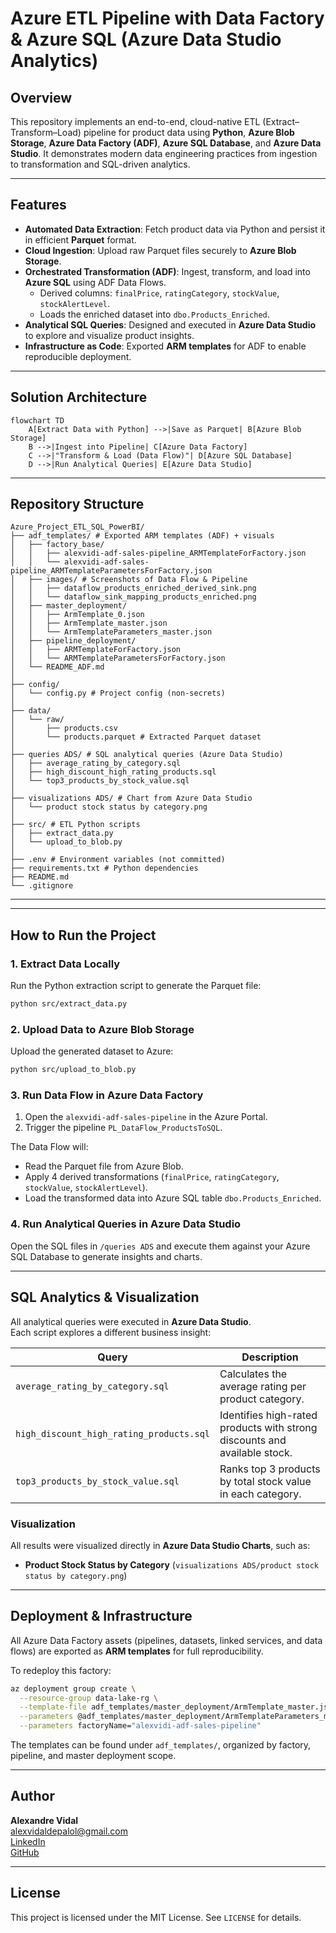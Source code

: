 # Azure ETL Pipeline with Data Factory & Azure SQL (Azure Data Studio Analytics)

## Overview

This repository implements an end-to-end, cloud-native ETL (Extract–Transform–Load) pipeline for product data using **Python**, **Azure Blob Storage**, **Azure Data Factory (ADF)**, **Azure SQL Database**, and **Azure Data Studio**. It demonstrates modern data engineering practices from ingestion to transformation and SQL-driven analytics.

---

## Features

- **Automated Data Extraction**: Fetch product data via Python and persist it in efficient **Parquet** format.
- **Cloud Ingestion**: Upload raw Parquet files securely to **Azure Blob Storage**.
- **Orchestrated Transformation (ADF)**: Ingest, transform, and load into **Azure SQL** using ADF Data Flows.
  - Derived columns: `finalPrice`, `ratingCategory`, `stockValue`, `stockAlertLevel`.
  - Loads the enriched dataset into `dbo.Products_Enriched`.
- **Analytical SQL Queries**: Designed and executed in **Azure Data Studio** to explore and visualize product insights.
- **Infrastructure as Code**: Exported **ARM templates** for ADF to enable reproducible deployment.

---

## Solution Architecture

```mermaid
flowchart TD
    A[Extract Data with Python] -->|Save as Parquet| B[Azure Blob Storage]
    B -->|Ingest into Pipeline| C[Azure Data Factory]
    C -->|"Transform & Load (Data Flow)"| D[Azure SQL Database]
    D -->|Run Analytical Queries| E[Azure Data Studio]
```

---

## Repository Structure

```
Azure_Project_ETL_SQL_PowerBI/
├── adf_templates/ # Exported ARM templates (ADF) + visuals
│   ├── factory_base/
│   │   ├── alexvidi-adf-sales-pipeline_ARMTemplateForFactory.json
│   │   └── alexvidi-adf-sales-pipeline_ARMTemplateParametersForFactory.json
│   ├── images/ # Screenshots of Data Flow & Pipeline
│   │   ├── dataflow_products_enriched_derived_sink.png
│   │   └── dataflow_sink_mapping_products_enriched.png
│   ├── master_deployment/
│   │   ├── ArmTemplate_0.json
│   │   ├── ArmTemplate_master.json
│   │   └── ArmTemplateParameters_master.json
│   ├── pipeline_deployment/
│   │   ├── ARMTemplateForFactory.json
│   │   └── ARMTemplateParametersForFactory.json
│   └── README_ADF.md
│
├── config/
│   └── config.py # Project config (non-secrets)
│
├── data/
│   └── raw/
│       ├── products.csv
│       └── products.parquet # Extracted Parquet dataset
│
├── queries ADS/ # SQL analytical queries (Azure Data Studio)
│   ├── average_rating_by_category.sql
│   ├── high_discount_high_rating_products.sql
│   └── top3_products_by_stock_value.sql
│
├── visualizations ADS/ # Chart from Azure Data Studio
│   └── product stock status by category.png
│
├── src/ # ETL Python scripts
│   ├── extract_data.py
│   └── upload_to_blob.py
│
├── .env # Environment variables (not committed)
├── requirements.txt # Python dependencies
├── README.md 
└── .gitignore
```

---

---

## How to Run the Project

### 1. Extract Data Locally
Run the Python extraction script to generate the Parquet file:

```bash
python src/extract_data.py
```

### 2. Upload Data to Azure Blob Storage
Upload the generated dataset to Azure:

```bash
python src/upload_to_blob.py
```

### 3. Run Data Flow in Azure Data Factory
1. Open the `alexvidi-adf-sales-pipeline` in the Azure Portal.
2. Trigger the pipeline `PL_DataFlow_ProductsToSQL`.

The Data Flow will:

- Read the Parquet file from Azure Blob.
- Apply 4 derived transformations (`finalPrice`, `ratingCategory`, `stockValue`, `stockAlertLevel`).
- Load the transformed data into Azure SQL table `dbo.Products_Enriched`.

### 4. Run Analytical Queries in Azure Data Studio
Open the SQL files in `/queries ADS` and execute them against your Azure SQL Database to generate insights and charts.

---

## SQL Analytics & Visualization

All analytical queries were executed in **Azure Data Studio**.  
Each script explores a different business insight:

| Query | Description |
|-------|--------------|
| `average_rating_by_category.sql` | Calculates the average rating per product category. |
| `high_discount_high_rating_products.sql` | Identifies high-rated products with strong discounts and available stock. |
| `top3_products_by_stock_value.sql` | Ranks top 3 products by total stock value in each category. |

### Visualization
All results were visualized directly in **Azure Data Studio Charts**, such as:
- **Product Stock Status by Category** (`visualizations ADS/product stock status by category.png`)

---

## Deployment & Infrastructure

All Azure Data Factory assets (pipelines, datasets, linked services, and data flows) are exported as **ARM templates** for full reproducibility.

To redeploy this factory:

```bash
az deployment group create \
  --resource-group data-lake-rg \
  --template-file adf_templates/master_deployment/ArmTemplate_master.json \
  --parameters @adf_templates/master_deployment/ArmTemplateParameters_master.json \
  --parameters factoryName="alexvidi-adf-sales-pipeline"
```

The templates can be found under `adf_templates/`, organized by factory, pipeline, and master deployment scope.

---


## Author

**Alexandre Vidal**  
[alexvidaldepalol@gmail.com](mailto:alexvidaldepalol@gmail.com)  
[LinkedIn](https://www.linkedin.com/in/alex-vidal-de-palol-a18538155/)  
[GitHub](https://github.com/alexvidi)

---

## License

This project is licensed under the MIT License. See `LICENSE` for details.




